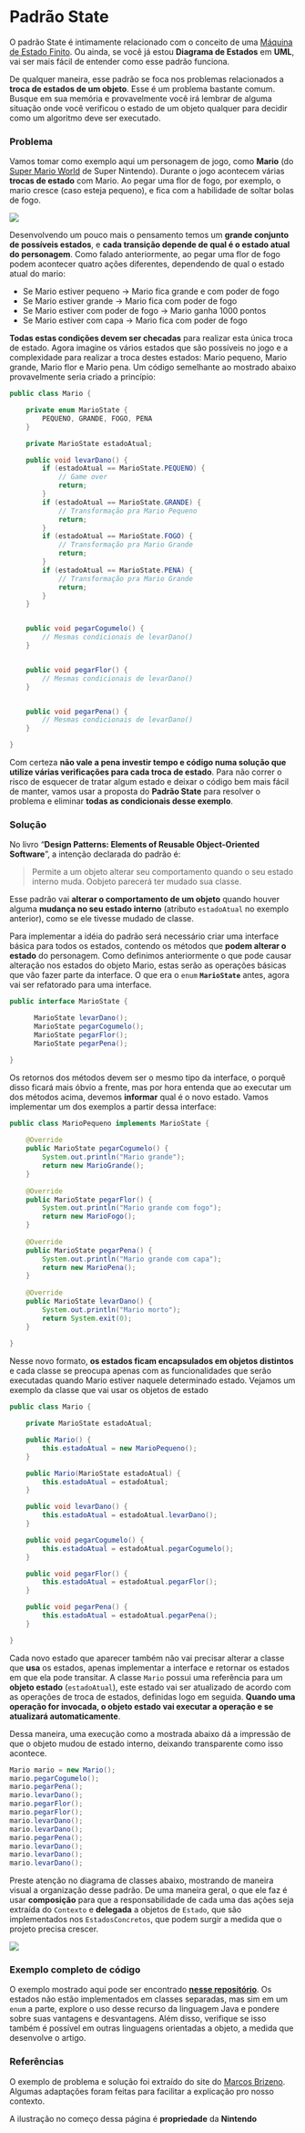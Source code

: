 # Padrão State

O padrão State é intimamente relacionado com o conceito de uma [Máquina de Estado Finito](https://pt.wikipedia.org/wiki/M%C3%A1quina_de_estados_finita). Ou ainda, se você já estou **Diagrama de Estados** em **UML**, vai ser mais fácil de entender como esse padrão funciona. 

De qualquer maneira, esse padrão se foca nos problemas relacionados a **troca de estados de um objeto**. Esse é um problema bastante comum. Busque em sua memória e provavelmente você irá lembrar de alguma situação onde você verificou o estado de um objeto qualquer para decidir como um algoritmo deve ser executado.

### Problema

Vamos tomar como exemplo aqui um personagem de jogo, como **Mario** \(do [Super Mario World](https://pt.wikipedia.org/wiki/Super_Mario_World) de Super Nintendo\). Durante o jogo acontecem várias **trocas de estado** com Mario. Ao pegar uma flor de fogo, por exemplo, o mario cresce \(caso esteja pequeno\), e fica com a habilidade de soltar bolas de fogo.

![](../.gitbook/assets/image%20%282%29.png)

Desenvolvendo um pouco mais o pensamento temos um **grande conjunto de possíveis estados**, e **cada transição depende de qual é o estado atual do personagem**. Como falado anteriormente, ao pegar uma flor de fogo podem acontecer quatro ações diferentes, dependendo de qual o estado atual do mario:

* Se Mario estiver pequeno → Mario fica grande e com poder de fogo
* Se Mario estiver grande → Mario fica com poder de fogo
* Se Mario estiver com poder de fogo → Mario ganha 1000 pontos
* Se Mario estiver com capa → Mario fica com poder de fogo

**Todas estas condições devem ser checadas** para realizar esta única troca de estado. Agora imagine os vários estados que são possíveis no jogo e a complexidade para realizar a troca destes estados: Mario pequeno, Mario grande, Mario flor e Mario pena. Um código semelhante ao mostrado abaixo provavelmente seria criado a princípio:

```java
public class Mario {

    private enum MarioState {
        PEQUENO, GRANDE, FOGO, PENA
    }

    private MarioState estadoAtual;

    public void levarDano() {
        if (estadoAtual == MarioState.PEQUENO) {
            // Game over
            return;
        }
        if (estadoAtual == MarioState.GRANDE) {
            // Transformação pra Mario Pequeno
            return;
        }
        if (estadoAtual == MarioState.FOGO) {
            // Transformação pra Mario Grande
            return;
        }
        if (estadoAtual == MarioState.PENA) {
            // Transformação pra Mario Grande
            return;
        }
    }


    public void pegarCogumelo() {
        // Mesmas condicionais de levarDano()
    }


    public void pegarFlor() {
        // Mesmas condicionais de levarDano()
    }


    public void pegarPena() {
        // Mesmas condicionais de levarDano()
    }

}
```

Com certeza **não vale a pena investir tempo e código numa solução que utilize várias verificações para cada troca de estado**. Para não correr o risco de esquecer de tratar algum estado e deixar o código bem mais fácil de manter, vamos usar a proposta do **Padrão State** para resolver o problema e eliminar **todas as condicionais desse exemplo**.

### Solução

No livro “**Design Patterns: Elements of Reusable Object-Oriented Software**”, a intenção declarada do padrão é:

> Permite a um objeto alterar seu comportamento quando o seu estado interno muda. Oobjeto parecerá ter mudado sua classe.

Esse padrão vai **alterar o comportamento de um objeto** quando houver alguma **mudança no seu estado interno** \(atributo `estadoAtual` no exemplo anterior\), como se ele tivesse mudado de classe.

Para implementar a idéia do padrão será necessário criar uma interface básica para todos os estados, contendo os métodos que **podem alterar o estado** do personagem. Como definimos anteriormente o que pode causar alteração nos estados do objeto Mario, estas serão as operações básicas que vão fazer parte da interface. O que era o `enum` **`MarioState`** antes, agora vai ser refatorado para uma interface.

```java
public interface MarioState {

	  MarioState levarDano();
	  MarioState pegarCogumelo();
	  MarioState pegarFlor();
	  MarioState pegarPena();

}
```

Os retornos dos métodos devem ser o mesmo tipo da interface, o porquê disso ficará mais óbvio a frente, mas por hora entenda que ao executar um dos métodos acima, devemos **informar** qual é o novo estado. Vamos implementar um dos exemplos a partir dessa interface:

```java
public class MarioPequeno implements MarioState {
 
    @Override
    public MarioState pegarCogumelo() {
        System.out.println("Mario grande");
        return new MarioGrande();
    }
 
    @Override
    public MarioState pegarFlor() {
        System.out.println("Mario grande com fogo");
        return new MarioFogo();
    }
 
    @Override
    public MarioState pegarPena() {
        System.out.println("Mario grande com capa");
        return new MarioPena();
    }
 
    @Override
    public MarioState levarDano() {
        System.out.println("Mario morto");
        return System.exit(0);
    }
 
}
```

Nesse novo formato, **os estados ficam encapsulados em objetos distintos** e cada classe se preocupa apenas com as funcionalidades que serão executadas quando Mario estiver naquele determinado estado. Vejamos um exemplo da classe que vai usar os objetos de estado

```java
public class Mario {

    private MarioState estadoAtual;

    public Mario() {
        this.estadoAtual = new MarioPequeno();
    }

    public Mario(MarioState estadoAtual) {
        this.estadoAtual = estadoAtual;
    }

    public void levarDano() {
        this.estadoAtual = estadoAtual.levarDano();
    }

    public void pegarCogumelo() {
        this.estadoAtual = estadoAtual.pegarCogumelo();
    }

    public void pegarFlor() {
        this.estadoAtual = estadoAtual.pegarFlor();
    }

    public void pegarPena() {
        this.estadoAtual = estadoAtual.pegarPena();
    }

}
```

Cada novo estado que aparecer também não vai precisar alterar a classe que **usa** os estados, apenas implementar a interface e retornar os estados em que ela pode transitar. A classe `Mario` possui uma referência para um **objeto estado** \(`estadoAtual`\), este estado vai ser atualizado de acordo com as operações de troca de estados, definidas logo em seguida. **Quando uma operação for invocada, o objeto estado vai executar a operação e se atualizará automaticamente**.

Dessa maneira, uma execução como a mostrada abaixo dá a impressão de que o objeto mudou de estado interno, deixando transparente como isso acontece.

```java
Mario mario = new Mario();
mario.pegarCogumelo();
mario.pegarPena();
mario.levarDano();
mario.pegarFlor();
mario.pegarFlor();
mario.levarDano();
mario.levarDano();
mario.pegarPena();
mario.levarDano();
mario.levarDano();
mario.levarDano();
```

Preste atenção no diagrama de classes abaixo, mostrando de maneira visual a organização desse padrão. De uma maneira geral, o que ele faz é usar **composição** para que a responsabilidade de cada uma das ações seja extraída do `Contexto` e **delegada** a objetos de `Estado`, que são implementados nos `EstadosConcretos`, que podem surgir a medida que o projeto precisa crescer.

![](https://lh6.googleusercontent.com/qxeh5x--2RSYb9_Iy73TJa0-ocBvoQnF1PPCSPx3zc3NvLUtXe0rgv6OFpWu4MIMeme7MzPKBI3Avq3nBOaK3d52hvwvA0QG9MtIX99CNNn92jq4wF7jJCFHisZ5nICXphWOz5qzISw)

### **Exemplo completo de código**

O exemplo mostrado aqui pode ser encontrado [**nesse repositório**](https://github.com/ads-ifpb-padroes/exemplo-state). Os estados não estão implementados em classes separadas, mas sim em um `enum` a parte, explore o uso desse recurso da linguagem Java e pondere sobre suas vantagens e desvantagens. Além disso, verifique se isso também é possível em outras linguagens orientadas a objeto, a medida que desenvolve o artigo.

### Referências

O exemplo de problema e solução foi extraído do site do [Marcos Brizeno](https://brizeno.wordpress.com/category/padroes-de-projeto/state/). Algumas adaptações foram feitas para facilitar a explicação pro nosso contexto.

A ilustração no começo dessa página é **propriedade** da **Nintendo**

